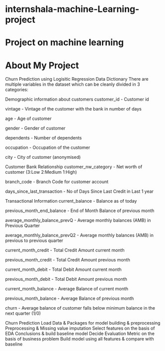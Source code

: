 # internshala-machine-Learning-project
# Project on machine learning
# About My Project

Churn Prediction using Logisitic Regression
Data Dictionary
There are multiple variables in the dataset which can be cleanly divided in 3 categories:

Demographic information about customers
customer_id - Customer id

vintage - Vintage of the customer with the bank in number of days

age - Age of customer

gender - Gender of customer

dependents - Number of dependents

occupation - Occupation of the customer

city - City of customer (anonymised)

Customer Bank Relationship
customer_nw_category - Net worth of customer (3:Low 2:Medium 1:High)

branch_code - Branch Code for customer account

days_since_last_transaction - No of Days Since Last Credit in Last 1 year

Transactional Information
current_balance - Balance as of today

previous_month_end_balance - End of Month Balance of previous month

average_monthly_balance_prevQ - Average monthly balances (AMB) in Previous Quarter

average_monthly_balance_prevQ2 - Average monthly balances (AMB) in previous to previous quarter

current_month_credit - Total Credit Amount current month

previous_month_credit - Total Credit Amount previous month

current_month_debit - Total Debit Amount current month

previous_month_debit - Total Debit Amount previous month

current_month_balance - Average Balance of current month

previous_month_balance - Average Balance of previous month

churn - Average balance of customer falls below minimum balance in the next quarter (1/0)

Churn Prediction
Load Data & Packages for model building & preprocessing
Preprocessing & Missing value imputation
Select features on the basis of EDA Conclusions & build baseline model
Decide Evaluation Metric on the basis of business problem
Build model using all features & compare with baseline



